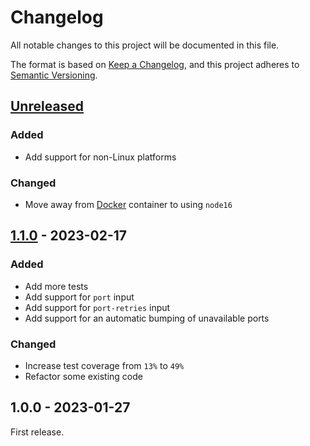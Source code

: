 # Changelog

All notable changes to this project will be documented in this file.

The format is based on [Keep a Changelog](https://keepachangelog.com/en/1.0.0/),
and this project adheres to [Semantic Versioning](https://semver.org/spec/v2.0.0.html).

## [Unreleased]

### Added

- Add support for non-Linux platforms

### Changed

- Move away from [Docker] container to using `node16`

## [1.1.0] - 2023-02-17

### Added

- Add more tests
- Add support for `port` input
- Add support for `port-retries` input
- Add support for an automatic bumping of unavailable ports

### Changed

- Increase test coverage from `13%` to `49%`
- Refactor some existing code

## 1.0.0 - 2023-01-27

First release.

[unreleased]: https://github.com/codedsolar/slack-action/compare/v1.1.0...HEAD
[1.1.0]: https://github.com/codedsolar/slack-action/compare/v1.0.0...v1.1.0
[docker]: https://www.docker.com/
